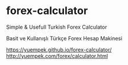 # forex-calculator
Simple &amp; Usefull Turkish Forex Calculator

Basit ve Kullanışlı Türkçe Forex Hesap Makinesi

https://yuempek.github.io/forex-calculator/
http://yuempek.com/forex/calculator.html
